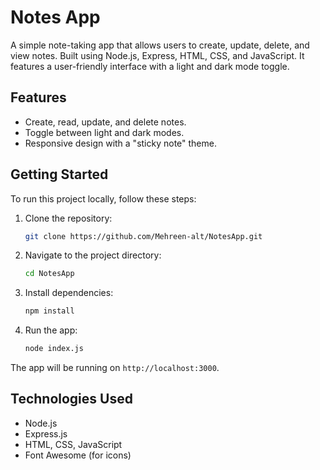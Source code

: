 # Notes App

A simple note-taking app that allows users to create, update, delete, and view notes. Built using Node.js, Express, HTML, CSS, and JavaScript. It features a user-friendly interface with a light and dark mode toggle.

## Features
- Create, read, update, and delete notes.
- Toggle between light and dark modes.
- Responsive design with a "sticky note" theme.


## Getting Started

To run this project locally, follow these steps:

1. Clone the repository:
   ```bash
   git clone https://github.com/Mehreen-alt/NotesApp.git
   ```

2. Navigate to the project directory:
   ```bash
   cd NotesApp
   ```

3. Install dependencies:
   ```bash
   npm install
   ```

4. Run the app:
   ```bash
   node index.js
   ```
The app will be running on `http://localhost:3000`.


## Technologies Used
- Node.js
- Express.js
- HTML, CSS, JavaScript
- Font Awesome (for icons)

